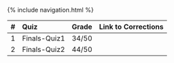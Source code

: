 {% include navigation.html %}

| #| Quiz         | Grade  | Link to Corrections |
|:--|:----------------------|:------|:-----------|
| 1 | Finals-Quiz1 | 34/50 | |
| 2 | Finals-Quiz2 | 44/50 | |
